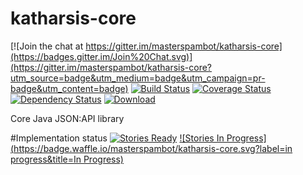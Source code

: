# katharsis-core

[![Join the chat at https://gitter.im/masterspambot/katharsis-core](https://badges.gitter.im/Join%20Chat.svg)](https://gitter.im/masterspambot/katharsis-core?utm_source=badge&utm_medium=badge&utm_campaign=pr-badge&utm_content=badge)
[![Build Status](https://travis-ci.org/masterspambot/katharsis-core.svg?branch=development)](https://travis-ci.org/masterspambot/katharsis-core)
[![Coverage Status](https://coveralls.io/repos/masterspambot/katharsis-core/badge.svg?branch=development)](https://coveralls.io/r/masterspambot/katharsis-core?branch=development)
[![Dependency Status](https://www.versioneye.com/user/projects/5530cfa410e714f9e5000dc3/badge.svg?style=flat)](https://www.versioneye.com/user/projects/5530cfa410e714f9e5000dc3)
[ ![Download](https://api.bintray.com/packages/masterspambot/maven/katharsis/images/download.svg) ](https://bintray.com/masterspambot/maven/katharsis/_latestVersion)


Core Java JSON:API library

#Implementation status
[![Stories Ready](https://badge.waffle.io/masterspambot/katharsis-core.svg?label=ready&title=Ready)]()
[![Stories In Progress](https://badge.waffle.io/masterspambot/katharsis-core.svg?label=in progress&title=In Progress)]()
